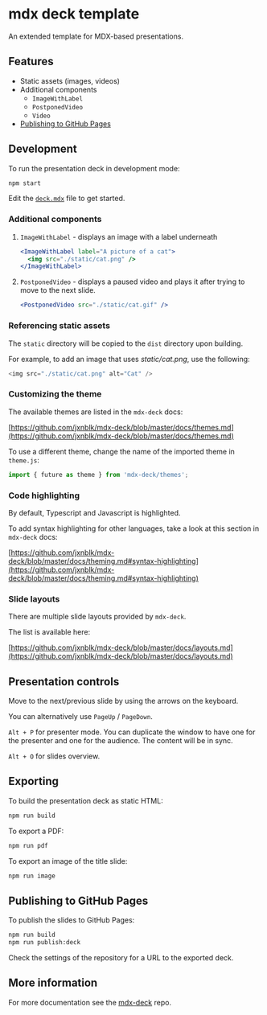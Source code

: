 # mdx deck template

An extended template for MDX-based presentations.

## Features

- Static assets (images, videos)
- Additional components
  - `ImageWithLabel`
  - `PostponedVideo`
  - `Video`
- [Publishing to GitHub Pages](#publishing-to-github-pages)

## Development

To run the presentation deck in development mode:

```sh
npm start
```

Edit the [`deck.mdx`](deck.mdx) file to get started.

### Additional components

1. `ImageWithLabel` - displays an image with a label underneath

   ```jsx
   <ImageWithLabel label="A picture of a cat">
     <img src="./static/cat.png" />
   </ImageWithLabel>
   ```

2. `PostponedVideo` - displays a paused video and plays it after trying to move to the next slide.

   ```jsx
   <PostponedVideo src="./static/cat.gif" />
   ```

### Referencing static assets

The `static` directory will be copied to the `dist` directory upon building.

For example, to add an image that uses _static/cat.png_, use the following:

```js
<img src="./static/cat.png" alt="Cat" />
```

### Customizing the theme

The available themes are listed in the `mdx-deck` docs:

[https://github.com/jxnblk/mdx-deck/blob/master/docs/themes.md](https://github.com/jxnblk/mdx-deck/blob/master/docs/themes.md)

To use a different theme, change the name of the imported theme in `theme.js`:

```js
import { future as theme } from 'mdx-deck/themes';
```

### Code highlighting

By default, Typescript and Javascript is highlighted.

To add syntax highlighting for other languages, take a look at this section in `mdx-deck` docs:

[https://github.com/jxnblk/mdx-deck/blob/master/docs/theming.md#syntax-highlighting](https://github.com/jxnblk/mdx-deck/blob/master/docs/theming.md#syntax-highlighting)

### Slide layouts

There are multiple slide layouts provided by `mdx-deck`.

The list is available here:

[https://github.com/jxnblk/mdx-deck/blob/master/docs/layouts.md](https://github.com/jxnblk/mdx-deck/blob/master/docs/layouts.md)

## Presentation controls

Move to the next/previous slide by using the arrows on the keyboard.

You can alternatively use `PageUp` / `PageDown`.

`Alt + P` for presenter mode. You can duplicate the window to have one for the
presenter and one for the audience. The content will be in sync.

`Alt + O` for slides overview.

## Exporting

To build the presentation deck as static HTML:

```sh
npm run build
```

To export a PDF:

```sh
npm run pdf
```

To export an image of the title slide:

```sh
npm run image
```

## Publishing to GitHub Pages

To publish the slides to GitHub Pages:

```sh
npm run build
npm run publish:deck
```

Check the settings of the repository for a URL to the exported deck.

## More information

For more documentation see the [mdx-deck][] repo.

[mdx-deck]: https://github.com/jxnblk/mdx-deck
